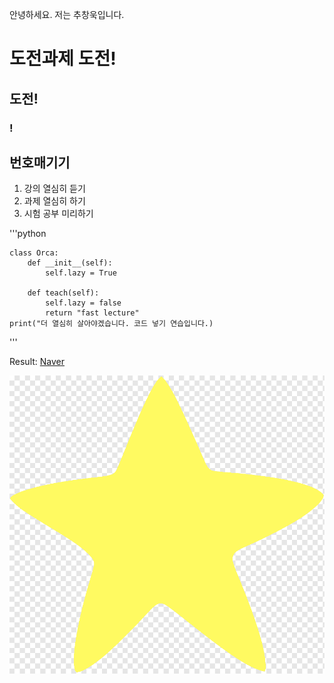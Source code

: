 안녕하세요. 저는 추창욱입니다.  
# 도전과제 도전!  
## 도전!  
### !  

## 번호매기기  
1. 강의 열심히 듣기  
2. 과제 열심히 하기  
3. 시험 공부 미리하기  

'''python  

    class Orca:  
        def __init__(self):
            self.lazy = True

        def teach(self):
            self.lazy = false
            return "fast lecture"
    print("더 열심히 살아야겠습니다. 코드 넣기 연습입니다.)  
'''

Result:
[Naver](https://www.naver.com)

![STAR](img/star.png)
